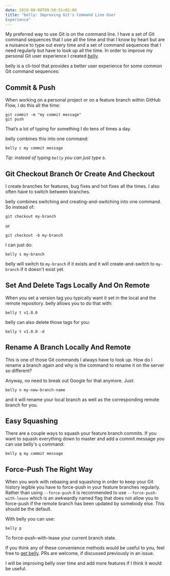 ```yaml
---
date: 2018-08-08T09:50:51+02:00
title: "belly: Improving Git's Command Line User
Experience"
---
```


My preferred way to use Git is on the command line. I have a set of Git command
sequences that I use all the time and that I know by heart but are a nuisance to
type out every time and a set of command sequences that I need regularly but
have to look up all the time. In order to improve my personal Git user
experience I created [_belly_](https://github.com/kahlil/belly).

belly is a cli-tool that provides a better user experience for some common Git
command sequences:

## Commit & Push
When working on a personal project or on a feature branch within GitHub Flow, I
do this all the time:

```
git commit -m "my commit message"
git push
```

That’s a lot of typing for something I do tens of times a day.

belly combines this into one command:

```
belly c my commit message
```

_Tip: instead of typing `belly` you can just type `b`._

## Git Checkout Branch Or Create And Checkout
I create branches for features, bug fixes and hot fixes all the times. I also
often have to switch between branches. 

belly combines switching and creating-and-switching into one command. So instead
of: 

```
git checkout my-branch
```

or 

```
git checkout -b my-branch
```

I can just do: 

```
belly s my-branch
```

belly will switch to `my-branch` if it exists and it will create-and-switch to
`my-branch` if it doesn't exist yet.

## Set And Delete Tags Locally And On Remote
When you set a version tag you typically want it set in the local and the remote
repository. belly allows you to do that with: 

```
belly t v1.0.0
```

belly can also delete those tags for you: 

```
belly t v1.0.0 -d
```

## Rename A Branch Locally And Remote
This is one of those Git commands I always have to look up. How do I rename a
branch again and why is the command to rename it on the server so different?

Anyway, no need to break out Google for that anymore. Just:

```
belly n my-new-branch-name
```

and it will rename your local branch as well as the corresponding remote branch
for you.

## Easy Squashing
There are a couple ways to squash your feature branch commits. If you want to
squash everything down to master and add a commit message you can use belly's
`q` command: 

```
belly q my commit message
```

## Force-Push The Right Way
When you work with rebasing and squashing in order to keep your Git history
legible you have to force-push in your feature branches regularly. Rather than
using `--force-push` it is recommended to use `--force-push-with-lease` which is
an awkwardly named flag that does not allow you to force-push if the remote
branch has been updated by somebody else. This should be the default. 

With belly you can use: 

```
belly p
```

To force-push-with-lease your current branch state. 

If you think any of these convenience methods would be useful to you, feel free
to [get belly](https://github.com/kahlil/belly). PRs are welcome, if discussed
previously in an issue.

I will be improving belly over time and add more features if I think it would be
useful.



